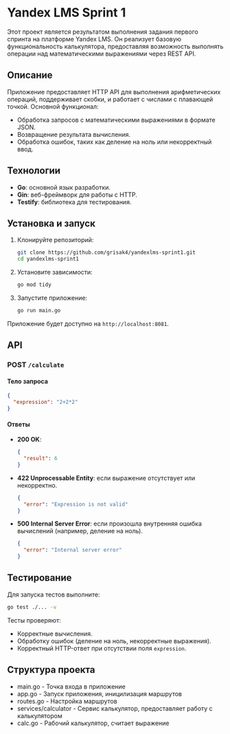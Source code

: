 # Yandex LMS Sprint 1

Этот проект является результатом выполнения задания первого спринта на платформе Yandex LMS. Он реализует базовую функциональность калькулятора, предоставляя возможность выполнять операции над математическими выражениями через REST API.

## Описание

Приложение предоставляет HTTP API для выполнения арифметических операций, поддерживает скобки, и работает с числами с плавающей точкой. Основной функционал:
- Обработка запросов с математическими выражениями в формате JSON.
- Возвращение результата вычисления.
- Обработка ошибок, таких как деление на ноль или некорректный ввод.

## Технологии

- **Go**: основной язык разработки.
- **Gin**: веб-фреймворк для работы с HTTP.
- **Testify**: библиотека для тестирования.

## Установка и запуск

1. Клонируйте репозиторий:
   ```bash
   git clone https://github.com/grisak4/yandexlms-sprint1.git
   cd yandexlms-sprint1
   ```

2. Установите зависимости:
   ```bash
   go mod tidy
   ```

3. Запустите приложение:
   ```bash
   go run main.go
   ```

Приложение будет доступно на `http://localhost:8081`.

## API

### POST `/calculate`

#### Тело запроса
```json
{
  "expression": "2+2*2"
}
```

#### Ответы

- **200 OK**:
  ```json
  {
    "result": 6
  }
  ```

- **422 Unprocessable Entity**: если выражение отсутствует или некорректно.
  ```json
  {
    "error": "Expression is not valid"
  }
  ```

- **500 Internal Server Error**: если произошла внутренняя ошибка вычислений (например, деление на ноль).
  ```json
  {
    "error": "Internal server error"
  }
  ```

## Тестирование

Для запуска тестов выполните:
```bash
go test ./... -v
```

Тесты проверяют:
- Корректные вычисления.
- Обработку ошибок (деление на ноль, некорректные выражения).
- Корректный HTTP-ответ при отсутствии поля `expression`.


## Структура проекта

- main.go - Точка входа в приложение
- app.go - Запуск приложения, иницилизация маршрутов
- routes.go - Настройка маршрутов
- services/calculator - Сервис калькулятор, предоставляет работу с калькулятором
- calc.go - Рабочий калькулятор, считает выражение